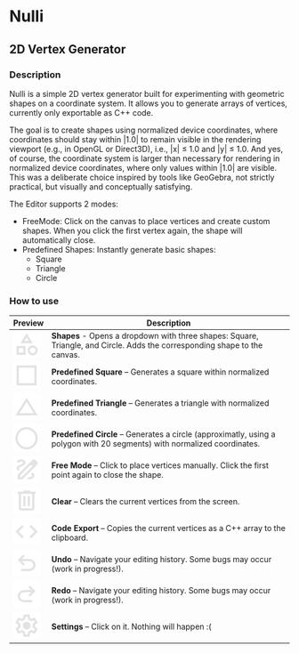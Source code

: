 # Nulli

## 2D Vertex Generator

### Description
Nulli is a simple 2D vertex generator built for experimenting with geometric shapes on a coordinate system. It allows you to generate arrays of vertices, currently only exportable as C++ code.

The goal is to create shapes using normalized device coordinates, where coordinates should stay within |1.0| to remain visible in the rendering viewport (e.g., in OpenGL or Direct3D), i.e., |x| ≤ 1.0 and |y| ≤ 1.0.
And yes, of course, the coordinate system is larger than necessary for rendering in normalized device coordinates, where only values within |1.0| are visible.
This was a deliberate choice inspired by tools like GeoGebra, not strictly practical, but visually and conceptually satisfying.

The Editor supports 2 modes:
- FreeMode: Click on the canvas to place vertices and create custom shapes. When you click the first vertex again, the shape will automatically close.
- Predefined Shapes: Instantly generate basic shapes:
    - Square
    - Triangle
    - Circle

### How to use
| Preview | Description |
|--------|-------------|
| ![PredefinedShapes](icons/shapes.svg) | **Shapes** - Opens a dropdown with three shapes: Square, Triangle, and Circle. Adds the corresponding shape to the canvas.|
| ![Predefined Square](icons/square.svg) | **Predefined Square** – Generates a square within normalized coordinates. |
| ![Predefined Triangle](icons/triangle.svg) | **Predefined Triangle** – Generates a triangle with normalized coordinates. |
| ![Predefined Circle](icons/circle.svg) | **Predefined Circle** – Generates a circle (approximatly, using a polygon with 20 segments) with normalized coordinates. |
| ![Free Mode](icons/freemode.svg) | **Free Mode** – Click to place vertices manually. Click the first point again to close the shape. |
| ![Clear](icons/clear.svg) | **Clear** – Clears the current vertices from the screen. |
| ![Code Export](icons/code.svg) | **Code Export** – Copies the current vertices as a C++ array to the clipboard. |
| ![Undo](icons/undo.svg) | **Undo** – Navigate your editing history. Some bugs may occur (work in progress!). |
| ![Redo](icons/redo.svg) | **Redo** – Navigate your editing history. Some bugs may occur (work in progress!). |
| ![Settings](icons/settings.svg) | **Settings** – Click on it. Nothing will happen :( |
